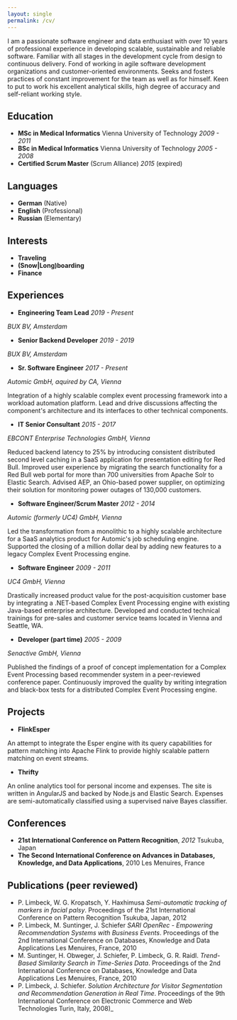 ```yaml
---
layout: single
permalink: /cv/
---
```


I am a passionate software engineer and data enthusiast with over 10 years of professional experience in developing scalable, sustainable and reliable software. Familiar with all stages in the development cycle from design to continuous delivery. Fond of working in agile software development organizations and customer-oriented environments. Seeks and fosters practices of constant improvement for the team as well as for himself. Keen to put to work his excellent analytical skills, high degree of accuracy and self-reliant working style.

## Education

* **MSc in Medical Informatics** Vienna University of Technology _2009 - 2011_
* **BSc in Medical Informatics** Vienna University of Technology _2005 - 2008_
* **Certified Scrum Master** (Scrum Alliance) _2015_ (expired)

## Languages
* **German** (Native)
* **English** (Professional)
* **Russian** (Elementary)

## Interests
* **Traveling**
* **(Snow\|Long)boarding**
* **Finance**


## Experiences

* **Engineering Team Lead** _2019 - Present_

_BUX BV, Amsterdam_

* **Senior Backend Developer** _2019 - 2019_

_BUX BV, Amsterdam_

* **Sr. Software Engineer** _2017 - Present_

_Automic GmbH, aquired by CA, Vienna_

Integration of a highly scalable complex event processing framework into a workload automation platform.
Lead and drive discussions affecting the component's architecture and its interfaces to other technical components.

* **IT Senior Consultant** _2015 - 2017_

_EBCONT Enterprise Technologies GmbH, Vienna_

Reduced backend latency to 25% by introducing consistent distributed second level caching in a SaaS application for presentation editing for Red Bull.
Improved user experience by migrating the search functionality for a Red Bull web portal for more than 700 universities from Apache Solr to Elastic Search.
Advised AEP, an Ohio-based power supplier, on optimizing their solution for monitoring power outages of 130,000 customers.
* **Software Engineer/Scrum Master** _2012 - 2014_

_Automic (formerly UC4) GmbH, Vienna_

Led the transformation from a monolithic to a highly scalable architecture for a SaaS analytics product for Automic's job scheduling engine.
Supported the closing of a million dollar deal by adding new features to a legacy Complex Event Processing engine.

* **Software Engineer** _2009 - 2011_

_UC4 GmbH, Vienna_

Drastically increased product value for the post-acquisition customer base by integrating a .NET-based Complex Event Processing engine with existing Java-based enterprise architecture.
Developed and conducted technical trainings for pre-sales and customer service teams located in Vienna and Seattle, WA.
* **Developer (part time)** _2005 - 2009_

_Senactive GmbH, Vienna_

Published the findings of a proof of concept implementation for a Complex Event Processing based recommender system in a peer-reviewed conference paper.
Continuously improved the quality by writing integration and black-box tests for a distributed Complex Event Processing engine.

## Projects

* **FlinkEsper**

An attempt to integrate the Esper engine with its query capabilities for pattern matching into Apache Flink to provide highly scalable pattern matching on event streams.


* **Thrifty** 

An online analytics tool for personal income and expenses. The site is written in AngularJS and backed by Node.js and Elastic Search. Expenses are semi-automatically classified using a supervised naive Bayes classifier.

## Conferences
* **21st International Conference on Pattern Recognition**, _2012_ Tsukuba, Japan
* **The Second International Conference on Advances in Databases, Knowledge, and Data Applications**, 2010 Les Menuires, France

## Publications (peer reviewed)
* P. Limbeck, W. G. Kropatsch, Y. Haxhimusa
_Semi-automatic tracking of markers in facial palsy_. Proceedings of the 21st International Conference on Pattern Recognition
Tsukuba, Japan, 2012
* P. Limbeck, M. Suntinger, J. Schiefer
_SARI OpenRec - Empowering Recommendation Systems with Business Events_. Proceedings of the 2nd International Conference on Databases, Knowledge and Data Applications
Les Menuires, France, 2010
* M. Suntinger, H. Obweger, J. Schiefer, P. Limbeck, G. R. Raidl.
_Trend-Based Similarity Search in Time-Series Data_. Proceedings of the 2nd International Conference on Databases, Knowledge and Data Applications
Les Menuires, France, 2010
* P. Limbeck, J. Schiefer.
_Solution Architecture for Visitor Segmentation and Recommendation Generation in Real Time_. Proceedings of the 9th International Conference on Electronic Commerce and Web Technologies
Turin, Italy, 2008)_
